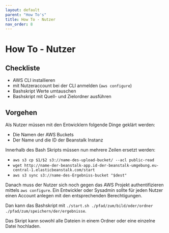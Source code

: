 ```yaml
---
layout: default
parent: "How To's"
title: How To - Nutzer
nav_order: 8
---
```


# How To - Nutzer

## Checkliste

- AWS CLI installieren
- mit Nutzeraccount bei der CLI anmelden (`aws configure`)
- Bashskript Werte umtauschen
- Bashskript mit Quell- und Zielordner ausführen

## Vorgehen

Als Nutzer müssen mit den Entwicklern folgende Dinge geklärt werden:

- Die Namen der AWS Buckets
- Der Name und die ID der Beanstalk Instanz

Innerhalb des Bash Skripts müssen nun mehrere Zeilen ersetzt werden:

- `aws s3 cp $1/$2 s3://name-des-upload-bucket/ --acl public-read`
- `wget http://name-der-beanstalk-app.id-der-beanstalk-umgebung.eu-central-1.elasticbeanstalk.com/start`
- `aws s3 sync s3://name-des-Ergebniss-bucket "$dest"`

Danach muss der Nutzer sich noch gegen das AWS Projekt authentifizieren mittels `aws configure`.
Ein Entwickler oder Sysadmin sollte für jeden Nutzer einen Account anlegen mit den entsprechenden Berechtigungen.

Dan kann das Bashskript mit `./start.sh ./pfad/zum/bild/oder/ordner ./pfad/zum/speichern/der/ergebnisse`.

Das Skript kann sowohl alle Dateien in einem Ordner oder eine einzelne Datei hochladen.